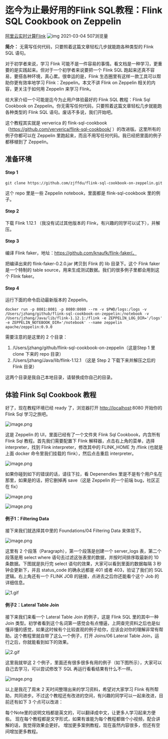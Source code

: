 # 迄今为止最好用的Flink SQL教程：Flink SQL Cookbook on Zeppelin

[阿里云实时计算Flink](https://developer.aliyun.com/profile/fkjpbdp6zbdkm) ![img](https://img.alicdn.com/tfs/TB10fDzdND1gK0jSZFsXXbldVXa-36-32.png) 2021-03-04 507浏览量

**简介：** 无需写任何代码，只要照着这篇文章轻松几步就能跑各种类型的 Flink SQL 语句。

对于初学者来说，学习 Flink 可能不是一件容易的事情。看文档是一种学习，更重要的是实践起来。但对于一个初学者来说要把一个 Flink SQL 跑起来还真不容易，要搭各种环境，真心累。很幸运的是，Flink 生态圈里有这样一款工具可以帮助你更有效率地学习 Flink：Zeppelin。本文不讲 Flink on Zeppelin 相关的内容，更关注于如何用 Zeppelin 来学习 Flink。

给大家介绍一个可能是迄今为止用户体验最好的 Flink SQL 教程：Flink Sql Cookbook on Zeppelin。你无需写任何代码，只要照着这篇文章轻松几步就能跑各种类型的 Flink SQL 语句。废话不多说，我们开始吧。

这个教程其实就是 ververica 的 flink-sql-cookbook （https://github.com/ververica/flink-sql-cookbook/ ）的改进版。这里所有的例子你都可以在 Zeppelin 里跑起来，而且不用写任何代码。我已经把里面的例子都移植到了 Zeppelin。

## 准备环境

#### Step 1

```
git clone https://github.com/zjffdu/flink-sql-cookbook-on-zeppelin.git
```

这个 repo 里是一些 Zeppelin notebook，里面都是 flink-sql-cookbook 里的例子。

#### Step 2

下载 Flink 1.12.1 （我没有试过其他版本的 Flink，有兴趣的同学可以试下），并解压。

#### Step 3

编译 Flink faker，地址：https://github.com/knaufk/flink-faker/。

把编译出来的 flink-faker-0.2.0.jar 拷贝到 Flink 的 lib 目录下。这个 Flink faker 是一个特制的 table source，用来生成测试数据。我们的很多例子里都会用到这个 Flink faker。

#### Step 4

运行下面的命令启动最新版本的 Zeppelin。

```
docker run -p 8081:8081 -p 8080:8080 --rm -v $PWD/logs:/logs -v 
/Users/jzhang/github/flink-sql-cookbook-on-zeppelin:/notebook -v 
/Users/jzhang/Java/lib/flink-1.12.1:/flink -e ZEPPELIN_LOG_DIR='/logs' -e ZEPPELIN_NOTEBOOK_DIR='/notebook' --name zeppelin apache/zeppelin:0.9.0
```

需要注意的是这里的 2 个目录：

1. /Users/jzhang/github/flink-sql-cookbook-on-zeppelin（这是Step 1 里clone 下来的 repo 目录）
2. /Users/jzhang/Java/lib/flink-1.12.1 （这是 Step 2 下载下来并解压之后的 Flink 目录）

这两个目录是我自己本地目录，请替换成你自己的目录。

## 体验 Flink Sql Cookbook 教程

好了，现在教程环境已经 ready 了，浏览器打开 [http://localhost](http://localhost/):8080 开始你的 Flink Sql 学习之旅吧。

![image.png](https://ucc.alicdn.com/pic/developer-ecology/761326b6ec394741af3af6ba2c4f4487.png)

这是 Zeppelin 的 UI，里面已经有了一个文件夹 Flink Sql Cookbook，内含所有 Flink Sql 教程。首先我们需要配置下 Flink 解释器，点击右上角的菜单，选择 interpreter，找到 Flink interpreter，修改其中的 FLINK_HOME 为 /flink (也就是上面 docker 命令里我们挂载的 flink），然后点击重启 interpreter。

![image.png](https://ucc.alicdn.com/pic/developer-ecology/7d3c3b0f338c49608b302d05d25031d1.png)

如果你碰到如下的错误的话，请往下拉，看 Depenendies 里是不是有个用户名在那里，如果是的话，把它删掉再 save（这是 Zeppelin 的一个前端 bug，社区正在 fix）

![image.png](https://ucc.alicdn.com/pic/developer-ecology/a9f7d48aa5b440fa88f00b1437eec3fa.png)

![image.png](https://ucc.alicdn.com/pic/developer-ecology/367e901b1a3a47c69c8c37d5146b6138.png)

#### 例子1：Filtering Data

接下来我们就选择其中里的 Foundations/04 Filtering Data 来体验下。

![image.png](https://ucc.alicdn.com/pic/developer-ecology/1c212fa217144475b7af496a94233572.png)

这里有 2 个段落（Paragraph），第一个段落是创建一个 server_logs 表，第二个段落是用 select where 语句去过滤这张表里的数据，并按时间排序取最新的 10 条数据。下图就是执行完 select 语句的效果，大家可以看到里面的数据每隔 3 秒钟会更新下，并且 status_code 的确永远都是 401 或者 403，验证了我们的 SQL 逻辑。右上角还有一个 FLINK JOB 的链接，点进去之后你还能看个这个 Job 的详细信息。

![1.gif](https://ucc.alicdn.com/pic/developer-ecology/bad44ea2126043b8a18751a579572346.gif)

#### 例子2：Lateral Table Join

接下来我们来看一个 Lateral Table Join 的例子，这是 Flink SQL 里的其中一种 Join 类型。初学者看到这个名词第一感觉会有点懵逼，上网查完资料之后也是似懂非懂的感觉，如果这时候有个比较直观的例子给你，应该会对你的理解非常有帮助。这个教程里就自带了这么一个例子，打开 Joins/06 Lateral Table Join，运行之后，你就能看到如下的效果。

![2.gif](https://ucc.alicdn.com/pic/developer-ecology/70d60ca4b5ac464aae0085316ce98143.gif)

这里我就举这 2 个例子，里面还有很多很多有用的例子（如下图所示），大家可以自己去学习，可以尝试修改下 SQL 再运行看看结果有什么不一样。

![image.png](https://ucc.alicdn.com/pic/developer-ecology/569de039c9db454b9a82b5f494e254e7.png)

以上是我花了周末 2 天时间整理出来的学习资料，希望对大家学习 Flink 有所帮助，共同进步。不过这个教程还有改进的空间，有兴趣的同学可以一起来改进，目前还有如下 3 个点可以改进：

每个Note里的说明文档都是英文的，可以翻译成中文，让更多人学习起来方便些。
现在每个教程都是文字形式，如果有谁能为每个教程都做个小视频，配合讲解的话，我觉得效果会更好。
增加更多案例教程，现在虽然内容很多，但还有空间增加更多教程。